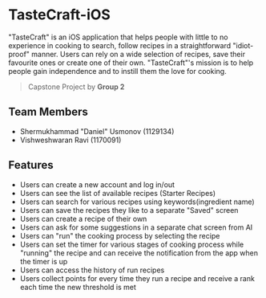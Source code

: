 # TasteCraft-iOS

"TasteCraft" is an iOS application that helps people with little to 
no experience in cooking to search, follow recipes in a 
straightforward "idiot-proof" manner.
Users can rely on a wide selection of recipes, save their favourite ones 
or create one of their own.
"TasteCraft"'s mission is to help people gain independence 
and to instill them the love for cooking. 

> Capstone Project by **Group 2**

## Team Members

- Shermukhammad "Daniel" Usmonov (1129134)
- Vishweshwaran Ravi (1170091)

## Features
- Users can create a new account and log in/out
- Users can see the list of available recipes (Starter Recipes)
- Users can search for various recipes using keywords(ingredient name)
- Users can save the recipes they like to a separate "Saved" screen
- Users can create a recipe of their own 
- Users can ask for some suggestions in a separate chat screen from AI
- Users can "run" the cooking process by selecting the recipe 
- Users can set the timer for various stages of cooking process while "running" the recipe
and can receive the notification from the app when the timer is up
- Users can access the history of run recipes
- Users collect points for every time they run a recipe and receive a rank each time the 
new threshold is met

